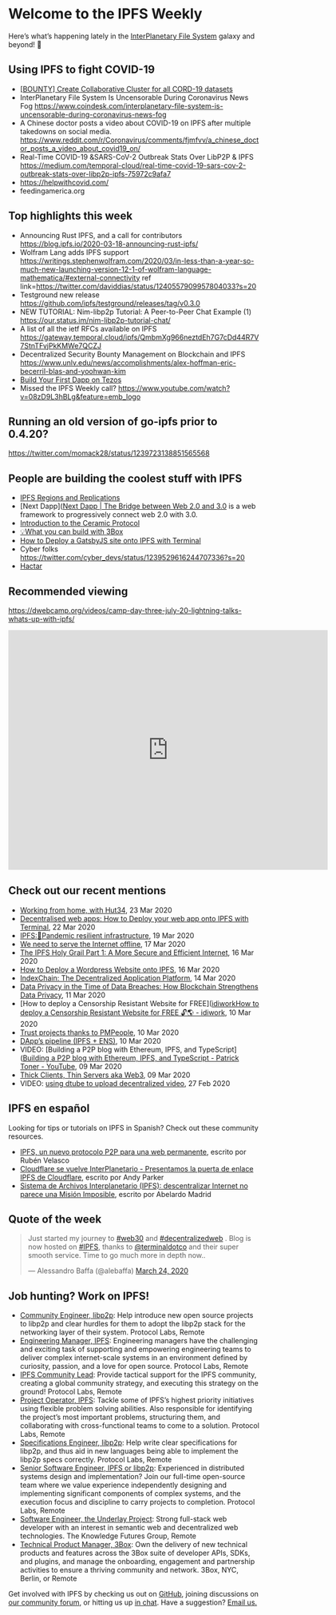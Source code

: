 # Welcome to the IPFS Weekly

Here’s what’s happening lately in the [InterPlanetary File System](https://ipfs.io/) galaxy and beyond! 🚀


## Using IPFS to fight COVID-19
* [[BOUNTY] Create Collaborative Cluster for all CORD-19 datasets](https://github.com/ipfs/ipfs-cluster/issues/1021)
* InterPlanetary File System Is Uncensorable During Coronavirus News Fog https://www.coindesk.com/interplanetary-file-system-is-uncensorable-during-coronavirus-news-fog
* A Chinese doctor posts a video about COVID-19 on IPFS after multiple takedowns on social media. https://www.reddit.com/r/Coronavirus/comments/fjmfvv/a_chinese_doctor_posts_a_video_about_covid19_on/
* Real-Time COVID-19 &SARS-CoV-2 Outbreak Stats Over LibP2P & IPFS https://medium.com/temporal-cloud/real-time-covid-19-sars-cov-2-outbreak-stats-over-libp2p-ipfs-75972c9afa7
* https://helpwithcovid.com/
* feedingamerica.org


## Top highlights this week
* Announcing Rust IPFS, and a call for contributors https://blog.ipfs.io/2020-03-18-announcing-rust-ipfs/
* Wolfram Lang adds IPFS support https://writings.stephenwolfram.com/2020/03/in-less-than-a-year-so-much-new-launching-version-12-1-of-wolfram-language-mathematica/#external-connectivity ref link=https://twitter.com/daviddias/status/1240557909957804033?s=20
* Testground new release https://github.com/ipfs/testground/releases/tag/v0.3.0
* NEW TUTORIAL: Nim-libp2p Tutorial: A Peer-to-Peer Chat Example (1) https://our.status.im/nim-libp2p-tutorial-chat/
* A list of all the ietf RFCs available on IPFS https://gateway.temporal.cloud/ipfs/QmbmXg966neztdEh7G7cDd44R7V7StnTFvjPkKMWe7QCZJ
* Decentralized Security Bounty Management on Blockchain and IPFS https://www.unlv.edu/news/accomplishments/alex-hoffman-eric-becerril-blas-and-yoohwan-kim
* [Build Your First Dapp on Tezos](https://medium.com/coinmonks/build-your-first-dapp-on-tezos-270c568d4fe9)
* Missed the IPFS Weekly call? https://www.youtube.com/watch?v=08zD9L3hBLg&feature=emb_logo


## Running an old version of go-ipfs prior to 0.4.20? 
https://twitter.com/momack28/status/1239723138851565568


## People are building the coolest stuff with IPFS

* [IPFS Regions and Replications](https://medium.com/pinata/ipfs-regions-and-replications-a1e52d60dfdb)
* [Next Dapp]([Next Dapp | The Bridge between Web 2.0 and 3.0](https://next-dapp.warashibe.market/) is a web framework to progressively connect web 2.0 with 3.0.
* [Introduction to the Ceramic Protocol](https://medium.com/ceramic/introduction-to-the-ceramic-protocol-8d56951ae3f)
* [💡What you can build with 3Box](https://medium.com/3box/what-you-can-build-with-3box-216bcef0a71c)
* [How to Deploy a GatsbyJS site onto IPFS with Terminal](https://blog.terminal.co/posts/Gatsby-Terminal)
* Cyber folks https://twitter.com/cyber_devs/status/1239529616244707336?s=20
* [Hactar](https://www.hactar.app/)


## Recommended viewing
https://dwebcamp.org/videos/camp-day-three-july-20-lightning-talks-whats-up-with-ipfs/
<iframe src="https://archive.org/embed/campdaythreejuly20lightningtalkswhatsupwithipfs" width="640" height="480" frameborder="0" webkitallowfullscreen="true" mozallowfullscreen="true" allowfullscreen></iframe>


## Check out our recent mentions

* [Working from home, with Hut34](https://hut34project.substack.com/p/working-from-home-with-hut34), 23 Mar 2020
* [Decentralised web apps: How to Deploy your web app onto IPFS with Terminal](https://dev.to/atharva3010/decentralised-web-apps-how-to-deploy-your-web-app-onto-ipfs-with-terminal-284p), 22 Mar 2020
* [IPFS:🦠Pandemic resilient infrastructure](https://dev.to/adaptive/ipfs-pandemic-resilient-infrastructure-5aap), 19 Mar 2020
* [We need to serve the Internet offline](https://medium.com/offline-camp/we-need-to-serve-the-internet-offline-c67b35f9f388), 17 Mar 2020
* [The IPFS Holy Grail Part 1: A More Secure and Efficient Internet](https://codeclimbing.com/the-ipfs-holy-grail-part-1-a-more-secure-and-efficient-internet/), 16 Mar 2020
* [How to Deploy a Wordpress Website onto IPFS](https://blog.terminal.co/posts/wordpress+terminal), 16 Mar 2020
* [IndexChain: The Decentralized Application Platform](https://medium.com/digital-notice-media-labs/indexchain-the-decentralized-application-platform-review-7556849e6369), 14 Mar 2020
* [Data Privacy in the Time of Data Breaches: How Blockchain Strengthens Data Privacy](https://medium.com/@AxelUnlimited/data-privacy-in-the-time-of-data-breaches-how-blockchain-strengthens-data-privacy-axel-blog-e973b0d22f93), 11 Mar 2020
* [How to deploy a Censorship Resistant Website for FREE]([idiworkHow to deploy a Censorship Resistant Website for FREE 🔓🌎 - idiwork](https://www.idiwork.com/how-to-deploy-a-censorship-resistant-website-forfree/), 10 Mar 2020
* [Trust projects thanks to PMPeople](https://blog.pmpeople.org/confiar-en-los-proyectos-gracias-a-pmpeople/), 10 Mar 2020
* [DApp’s pipeline (IPFS + ENS)](https://medium.com/coinmonks/dapps-pipeline-ipfs-ens-cbb4f2de15c2), 10 Mar 2020
* VIDEO: [Building a P2P blog with Ethereum, IPFS, and TypeScript]([Building a P2P blog with Ethereum, IPFS, and TypeScript - Patrick Toner - YouTube](https://www.youtube.com/watch?v=_tfmKqNW8nw), 09 Mar 2020
* [Thick Clients, Thin Servers aka Web3](https://medium.com/@lawrencelundybryan/thick-clients-thin-servers-aka-web3-9851fb29518f), 09 Mar 2020
* VIDEO: [using dtube to upload decentralized video](https://www.youtube.com/watch?v=Js1Xkv65Kts), 27 Feb 2020


## IPFS en español 
Looking for tips or tutorials on IPFS in Spanish? Check out these community resources.

* [IPFS, un nuevo protocolo P2P para una web permanente](https://www.redeszone.net/2015/10/13/ipfs-un-nuevo-protocolo-p2p-para-una-web-permanente/), escrito por Rubén Velasco
* [Cloudflare se vuelve InterPlanetario - Presentamos la puerta de enlace IPFS de Cloudflare](https://translate.google.com/translate?sl=auto&tl=es&u=https%3A%2F%2Fblog.cloudflare.com%2Fdistributed-web-gateway%2F), escrito por Andy Parker
* [Sistema de Archivos Interplanetario (IPFS): descentralizar Internet no parece una Misión Imposible](https://bitcoin.es/actualidad/sistema-de-archivos-interplanetario-ipfs-podra-descentralizar-internet-imposible/#IPFS_en_homenaje_a_Internet), escrito por Abelardo Madrid


## Quote of the week
<blockquote class="twitter-tweet"><p lang="en" dir="ltr">Just started my journey to <a href="https://twitter.com/hashtag/web30?src=hash&amp;ref_src=twsrc%5Etfw">#web30</a> and <a href="https://twitter.com/hashtag/decentralizedweb?src=hash&amp;ref_src=twsrc%5Etfw">#decentralizedweb</a> . Blog is now hosted on <a href="https://twitter.com/hashtag/IPFS?src=hash&amp;ref_src=twsrc%5Etfw">#IPFS</a>, thanks to <a href="https://twitter.com/terminaldotco?ref_src=twsrc%5Etfw">@terminaldotco</a> and their super smooth service. Time to go much more in depth now..</p>&mdash; Alessandro Baffa (@alebaffa) <a href="https://twitter.com/alebaffa/status/1242335138895114240?ref_src=twsrc%5Etfw">March 24, 2020</a></blockquote>


## Job hunting? Work on IPFS!

* [Community Engineer, libp2p](https://jobs.lever.co/protocol/0afd449f-b292-42b4-abfd-af26415b796b): Help introduce new open source projects to libp2p and clear hurdles for them to adopt the libp2p stack for the networking layer of their system. Protocol Labs, Remote
* [Engineering Manager, IPFS](https://jobs.lever.co/protocol/3f0787e8-58b3-4122-a1ea-424561d2658f): Engineering managers have the challenging and exciting task of supporting and empowering engineering teams to deliver complex internet-scale systems in an environment defined by curiosity, passion, and a love for open source. Protocol Labs, Remote
* [IPFS Community Lead](https://jobs.lever.co/protocol/71c4a9b9-af90-4ce9-9dba-8b72507997bf): Provide tactical support for the IPFS community, creating a global community strategy, and executing this strategy on the ground! Protocol Labs, Remote
* [Project Operator, IPFS](https://jobs.lever.co/protocol/135cecff-ecc4-49ca-b516-61b63fd4d9ef): Tackle some of IPFS’s highest priority initiatives using flexible problem solving abilities. Also responsible for identifying the project’s most important problems, structuring them, and collaborating with cross-functional teams to come to a solution. Protocol Labs, Remote
* [Specifications Engineer, libp2p](https://jobs.lever.co/protocol/0ee37e17-5fb3-4b0f-8559-e5fca363e268): Help write clear specifications for libp2p, and thus aid in new languages being able to implement the libp2p specs correctly. Protocol Labs, Remote
* [Senior Software Engineer, IPFS or libp2p](https://jobs.lever.co/protocol/82793e56-124f-484c-bf13-357ef0b45bc6): Experienced in distributed systems design and implementation? Join our full-time open-source team where we value experience independently designing and implementing significant components of complex systems, and the execution focus and discipline to carry projects to completion. Protocol Labs, Remote
* [Software Engineer, the Underlay Project](https://notes.knowledgefutures.org/pub/si1okbw9): Strong full-stack web developer with an interest in semantic web and decentralized web technologies. The Knowledge Futures Group, Remote
* [Technical Product Manager, 3Box](https://jobs.lever.co/3box/6c68f7ec-a4b4-48ab-9d77-6500e36351e7): Own the delivery of new technical products and features across the 3Box suite of developer APIs, SDKs, and plugins, and manage the onboarding, engagement and partnership activities to ensure a thriving community and network. 3Box, NYC, Berlin, or Remote


Get involved with IPFS by checking us out on [GitHub](https://github.com/ipfs), joining discussions on [our community forum](https://discuss.ipfs.io/), or hitting us up [in chat](https://riot.im/app/#/room/#ipfs:matrix.org). Have a suggestion? [Email us.](mailto:newsletter@ipfs.io)
